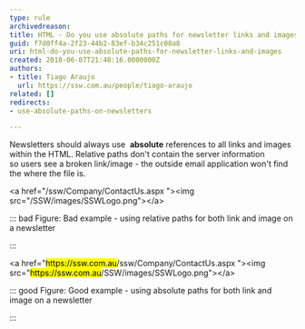 ```yaml
---
type: rule
archivedreason: 
title: HTML - Do you use absolute paths for newsletter links and images?
guid: f7d0ff4a-2f23-44b2-83ef-b34c251c08a8
uri: html-do-you-use-absolute-paths-for-newsletter-links-and-images
created: 2018-06-07T21:48:16.0000000Z
authors:
- title: Tiago Araujo
  url: https://ssw.com.au/people/tiago-araujo
related: []
redirects:
- use-absolute-paths-on-newsletters

---
```


Newsletters should always use  **absolute** references to all links and images within the HTML. Relative paths don't contain the server information so users see a broken link/image - the outside email application won't find the where the file is.

<!--endintro-->

&lt;a href="/ssw/Company/ContactUs.aspx "&gt;&lt;img src="/SSW/images/SSWLogo.png"&gt;&lt;/a&gt;

::: bad
Figure: Bad example - using relative paths for both link and image on a newsletter

:::

&lt;a href="<mark>https&#58;//ssw.com.au</mark>/ssw/Company/ContactUs.aspx "&gt;&lt;img src="<mark>https&#58;//ssw.com.au</mark>/SSW/images/SSWLogo.png"&gt;&lt;/a&gt;

::: good
Figure: Good example - using absolute paths for both link and image on a newsletter

:::
